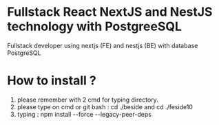 # Fullstack React NextJS and NestJS technology with PostgreeSQL
 Fullstack developer using nextjs (FE) and nestjs (BE) with database PostgreSQL

# How to install ?
1. please remember with 2 cmd for typing directory.
2. please type on cmd or git bash : cd ./beside and cd ./feside10
3. typing : npm install --force --legacy-peer-deps 
